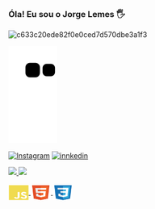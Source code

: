 ### Óla! Eu sou o Jorge Lemes 🖐️

![c633c20ede82f0e0ced7d570dbe3a1f3](https://user-images.githubusercontent.com/70382532/138322189-2db8df52-9dcb-40a0-88a8-c365466bd33d.gif)

![Snake animation](https://github.com/rafaballerini/rafaballerini/blob/output/github-contribution-grid-snake.svg)


[![Instagram](https://img.shields.io/badge/Instagram-E4405F?style=for-the-badge&logo=instagram&logoColor=white)](https://instagram.com/3l3m3nt_85)   [![innkedin](https://img.shields.io/badge/LinkedIn-0077B5?style=for-the-badge&logo=linkedin&logoColor=white)](https://www.linkedin.com/in/jorge-lemes-06a742178/)



 <div>
  <a href="https://github.com/jebcode2021">
  <img height="140em" src="https://github-readme-stats.vercel.app/api?username=jebcode2021&show_icons=true&theme=highcontrast&include_all_commits=true&count_private=true"/>
  <img height="140em" src="https://github-readme-stats.vercel.app/api/top-langs/?username=jebcode2021&layout=compact&langs_count=16&theme=highcontrast"/>
</div>

<div style="display: inline_block"><br>
  <img align="center" alt="jorge-Js" height="30" width="40" src="https://raw.githubusercontent.com/devicons/devicon/master/icons/javascript/javascript-plain.svg">
  <img align="center" alt="jorge-HTML" height="30" width="40" src="https://raw.githubusercontent.com/devicons/devicon/master/icons/html5/html5-original.svg">
  <img align="center" alt="jorge-CSS" height="30" width="40" src="https://raw.githubusercontent.com/devicons/devicon/master/icons/css3/css3-original.svg">
</div>
  
  
  
 
  
